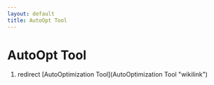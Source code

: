```yaml
---
layout: default
title: AutoOpt Tool
---
```


# AutoOpt Tool

1.  redirect [AutoOptimization Tool](AutoOptimization Tool "wikilink")

